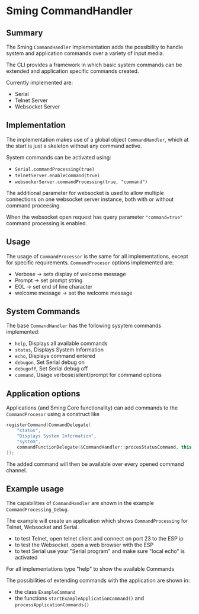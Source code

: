 # Sming CommandHandler

## Summary
The Sming `CommandHandler` implementation adds the possibility to handle system and application commands over a variety of input media.

The CLI provides a framework in which basic system commands can be extended and application specific commands created. 

Currently implemented are:
- Serial
- Telnet Server
- Websocket Server

## Implementation
The implementation makes use of a global object `CommandHandler`, which at the start is just a skeleton without any command active.

System commands can be activated using:
- `Serial.commandProcessing(true)`
- `telnetServer.enableCommand(true)`
- `websockerServer.commandProcessing(true, "command")`

The additional parameter for websocket is used to allow multiple connections on one websocket server instance, both with or without command proceesing.

When the websocket open request has query parameter `"command=true"` command processing is enabled.

## Usage
The usage of `CommandProcessor` is the same for all implementations, except for specific requirements.
`CommandProcesor` options implemented are:
- Verbose -> sets display of welcome message
- Prompt -> set prompt string
- EOL -> set end of line character
- welcome message -> set the welcome message

## System Commands
The base `CommandHandler` has the following sysytem commands implemented:
- `help`, Displays all available commands
- `status`, Displays System Information
- `echo`, Displays command entered
- `debugon`, Set Serial debug on
- `debugoff`, Set Serial debug off
- `command`, Usage verbose/silent/prompt for command options

## Application options
Applications (and Sming Core functionality) can add commands to the `CommandProcesor` using a construct like

```C++
registerCommand(CommandDelegate(
    "status",
    "Displays System Information",
    "system",
    commandFunctionDelegate(&CommandHandler::procesStatusCommand, this)
));
```

The added command will then be available over every opened command channel.

## Example usage
The capabilities of `CommandHandler` are shown in the example `CommandProcessing_Debug`.

The example will create an application which shows `CommandProcessing` for Telnet, Websocket and Serial. 

- to test Telnet, open telnet client and connect on port 23 to the ESP ip
- to test the Websocket, open a web browser with the ESP
- to test Serial use your "Serial program" and make sure "local echo" is activated

For all implementations type "help" to show the available Commands

The possibilities of extending commands with the application are shown in:
- the class `ExampleCommand`
- the functions `startExampleApplicationCommand()` and `processApplicationCommands()`

